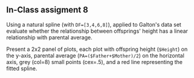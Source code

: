 ## In-Class assigment 8

Using a natural spline (with `DF=[3,4,6,8]`), applied to Galton's data set  evaluate whether the relationship between offsprings' height has a linear relationship with parental average. 

Present a 2x2 panel of plots, each plot with offspring height (`$Height`) on the y-axis, parental average (`PA=($Father+$Mother)/2`) on the horizontal axis, grey (col=8) small points (cex=.5), and a red line representing the fitted spline. 
